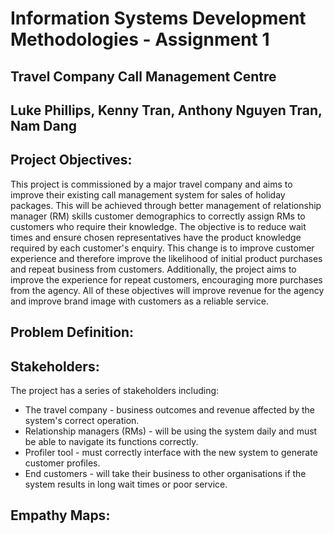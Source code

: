 # Information Systems Development Methodologies - Assignment 1
## Travel Company Call Management Centre
## Luke Phillips, Kenny Tran, Anthony Nguyen Tran, Nam Dang

## Project Objectives:
This project is commissioned by a major travel company and aims to improve their existing call management system for sales of holiday packages. This will be achieved through better management of relationship manager (RM) skills customer demographics to correctly assign RMs to customers who require their knowledge. The objective is to reduce wait times and ensure chosen representatives have the product knowledge required by each customer's enquiry. This change is to improve customer experience and therefore improve the likelihood of initial product purchases and repeat business from customers. Additionally, the project aims to improve the experience for repeat customers, encouraging more purchases from the agency. All of these objectives will improve revenue for the agency and improve brand image with customers as a reliable service.

## Problem Definition:


## Stakeholders:
The project has a series of stakeholders including:
* The travel company - business outcomes and revenue affected by the system's correct operation.
* Relationship managers (RMs) - will be using the system daily and must be able to navigate its functions correctly.
* Profiler tool - must correctly interface with the new system to generate customer profiles.
* End customers - will take their business to other organisations if the system results in long wait times or poor service.

## Empathy Maps:
